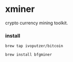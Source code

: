 # xminer
crypto currency mining toolkit.

### install
```shell
brew tap ivoputzer/bitcoin

brew install bfgminer
```

